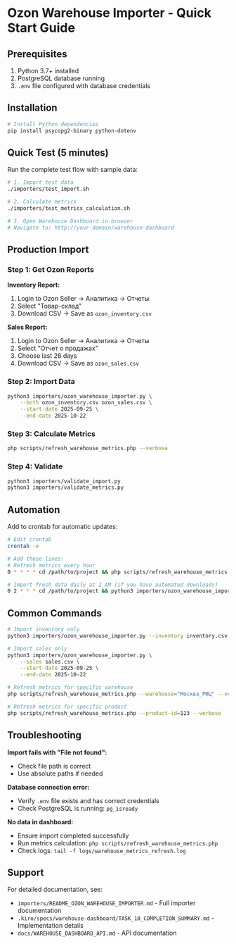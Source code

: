 # Ozon Warehouse Importer - Quick Start Guide

## Prerequisites

1. Python 3.7+ installed
2. PostgreSQL database running
3. `.env` file configured with database credentials

## Installation

```bash
# Install Python dependencies
pip install psycopg2-binary python-dotenv
```

## Quick Test (5 minutes)

Run the complete test flow with sample data:

```bash
# 1. Import test data
./importers/test_import.sh

# 2. Calculate metrics
./importers/test_metrics_calculation.sh

# 3. Open Warehouse Dashboard in browser
# Navigate to: http://your-domain/warehouse-dashboard
```

## Production Import

### Step 1: Get Ozon Reports

**Inventory Report:**

1. Login to Ozon Seller → Аналитика → Отчеты
2. Select "Товар-склад"
3. Download CSV → Save as `ozon_inventory.csv`

**Sales Report:**

1. Login to Ozon Seller → Аналитика → Отчеты
2. Select "Отчет о продажах"
3. Choose last 28 days
4. Download CSV → Save as `ozon_sales.csv`

### Step 2: Import Data

```bash
python3 importers/ozon_warehouse_importer.py \
    --both ozon_inventory.csv ozon_sales.csv \
    --start-date 2025-09-25 \
    --end-date 2025-10-22
```

### Step 3: Calculate Metrics

```bash
php scripts/refresh_warehouse_metrics.php --verbose
```

### Step 4: Validate

```bash
python3 importers/validate_import.py
python3 importers/validate_metrics.py
```

## Automation

Add to crontab for automatic updates:

```bash
# Edit crontab
crontab -e

# Add these lines:
# Refresh metrics every hour
0 * * * * cd /path/to/project && php scripts/refresh_warehouse_metrics.php

# Import fresh data daily at 2 AM (if you have automated downloads)
0 2 * * * cd /path/to/project && python3 importers/ozon_warehouse_importer.py --both /path/to/latest_inventory.csv /path/to/latest_sales.csv --start-date $(date -d '28 days ago' +\%Y-\%m-\%d) --end-date $(date +\%Y-\%m-\%d)
```

## Common Commands

```bash
# Import inventory only
python3 importers/ozon_warehouse_importer.py --inventory inventory.csv

# Import sales only
python3 importers/ozon_warehouse_importer.py \
    --sales sales.csv \
    --start-date 2025-09-25 \
    --end-date 2025-10-22

# Refresh metrics for specific warehouse
php scripts/refresh_warehouse_metrics.php --warehouse="Москва_РФЦ" --verbose

# Refresh metrics for specific product
php scripts/refresh_warehouse_metrics.php --product-id=123 --verbose
```

## Troubleshooting

**Import fails with "File not found":**

-   Check file path is correct
-   Use absolute paths if needed

**Database connection error:**

-   Verify `.env` file exists and has correct credentials
-   Check PostgreSQL is running: `pg_isready`

**No data in dashboard:**

-   Ensure import completed successfully
-   Run metrics calculation: `php scripts/refresh_warehouse_metrics.php`
-   Check logs: `tail -f logs/warehouse_metrics_refresh.log`

## Support

For detailed documentation, see:

-   `importers/README_OZON_WAREHOUSE_IMPORTER.md` - Full importer documentation
-   `.kiro/specs/warehouse-dashboard/TASK_10_COMPLETION_SUMMARY.md` - Implementation details
-   `docs/WAREHOUSE_DASHBOARD_API.md` - API documentation
